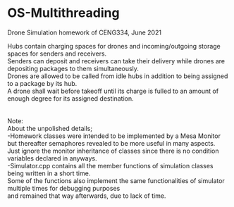 # OS-Multithreading <br />
Drone Simulation homework of CENG334, June 2021 <br />

Hubs contain charging spaces for drones and incoming/outgoing storage spaces for senders and receivers. <br />
Senders can deposit and receivers can take their delivery while drones are depositing packages to them simultaneously.  <br />
Drones are allowed to be called from idle hubs in addition to being assigned to a package by its hub. <br />
A drone shall wait before takeoff until its charge is fulled to an amount of enough degree for its assigned destination.  <br />
 <br />
 <br />
Note:  <br />
About the unpolished details; <br />
-Homework classes were intended to be implemented by a Mesa Monitor but thereafter semaphores revealed to be more useful in many aspects. <br />
Just ignore the monitor inheritance of classes since there is no condition variables declared in anyways. <br />
-Simulator.cpp contains all the member functions of simulation classes being written in a short time. <br />
Some of the functions also implement the same functionalities of simulator multiple times for debugging purposes  <br />
and remained that way afterwards, due to lack of time.<br />

